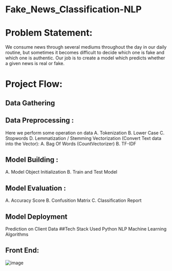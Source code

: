 # Fake_News_Classification-NLP
# Problem Statement:
We consume news through several mediums throughout the day in our daily routine, but sometimes it becomes difficult to decide which one is fake and which one is authentic. 
Our job is to create a model which predicts whether a given news is real or fake.

# Project Flow:
## Data Gathering
## Data Preprocessing :
Here we perform some operation on data
    A. Tokenization
    B. Lower Case
    C. Stopwords
    D. Lemmatization / Stemming
Vectorization (Convert Text data into the Vector):
A. Bag Of Words (CountVectorizer)
B. TF-IDF
## Model Building : 
A. Model Object Initialization
B. Train and Test Model
## Model Evaluation :
A. Accuracy Score
B. Confusition Matrix 
C. Classification Report
## Model Deployment
Prediction on Client Data
##Tech Stack Used
Python
NLP
Machine Learning Algorithms

## Front End:
![image](https://github.com/kaviyarasanEaswaran/Fake_News_Classification-NLP/assets/129485308/e06d1013-5df9-4fee-a1aa-fbb6c98a87e3)
